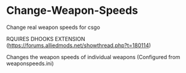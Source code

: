 # Change-Weapon-Speeds
Change real weapon speeds for csgo

RQUIRES DHOOKS EXTENSION (https://forums.alliedmods.net/showthread.php?t=180114)

Changes the weapon speeds of individual weapons (Configured from weaponspeeds.ini)
